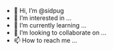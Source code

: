 - 👋 Hi, I’m @sidpug
- 👀 I’m interested in ...
- 🌱 I’m currently learning ...
- 💞️ I’m looking to collaborate on ...
- 📫 How to reach me ...

<!---
sidpug/sidpug is a ✨ special ✨ repository because its `README.md` (this file) appears on your GitHub profile.
You can click the Preview link to take a look at your changes.
--->

